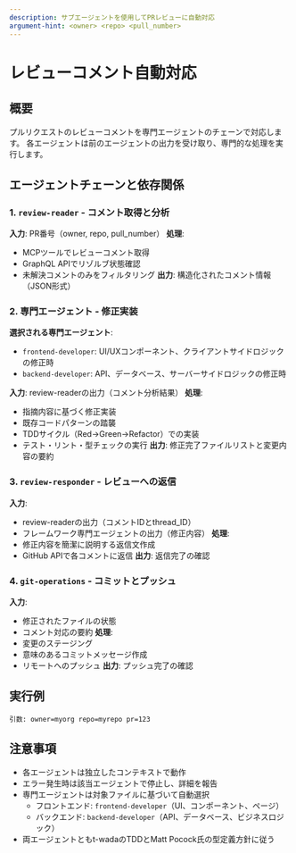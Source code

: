 ```yaml
---
description: サブエージェントを使用してPRレビューに自動対応
argument-hint: <owner> <repo> <pull_number>
---
```


# レビューコメント自動対応

## 概要
プルリクエストのレビューコメントを専門エージェントのチェーンで対応します。
各エージェントは前のエージェントの出力を受け取り、専門的な処理を実行します。

## エージェントチェーンと依存関係

### 1. `review-reader` - コメント取得と分析
**入力**: PR番号（owner, repo, pull_number）
**処理**:
- MCPツールでレビューコメント取得
- GraphQL APIでリゾルブ状態確認
- 未解決コメントのみをフィルタリング
**出力**: 構造化されたコメント情報（JSON形式）

### 2. 専門エージェント - 修正実装
**選択される専門エージェント**:
- `frontend-developer`: UI/UXコンポーネント、クライアントサイドロジックの修正時
- `backend-developer`: API、データベース、サーバーサイドロジックの修正時

**入力**: review-readerの出力（コメント分析結果）
**処理**:
- 指摘内容に基づく修正実装
- 既存コードパターンの踏襲
- TDDサイクル（Red→Green→Refactor）での実装
- テスト・リント・型チェックの実行
**出力**: 修正完了ファイルリストと変更内容の要約

### 3. `review-responder` - レビューへの返信
**入力**: 
- review-readerの出力（コメントIDとthread_ID）
- フレームワーク専門エージェントの出力（修正内容）
**処理**:
- 修正内容を簡潔に説明する返信文作成
- GitHub APIで各コメントに返信
**出力**: 返信完了の確認

### 4. `git-operations` - コミットとプッシュ
**入力**: 
- 修正されたファイルの状態
- コメント対応の要約
**処理**:
- 変更のステージング
- 意味のあるコミットメッセージ作成
- リモートへのプッシュ
**出力**: プッシュ完了の確認

## 実行例
```
引数: owner=myorg repo=myrepo pr=123
```

## 注意事項
- 各エージェントは独立したコンテキストで動作
- エラー発生時は該当エージェントで停止し、詳細を報告
- 専門エージェントは対象ファイルに基づいて自動選択
  - フロントエンド: `frontend-developer`（UI、コンポーネント、ページ）
  - バックエンド: `backend-developer`（API、データベース、ビジネスロジック）
- 両エージェントともt-wadaのTDDとMatt Pocock氏の型定義方針に従う